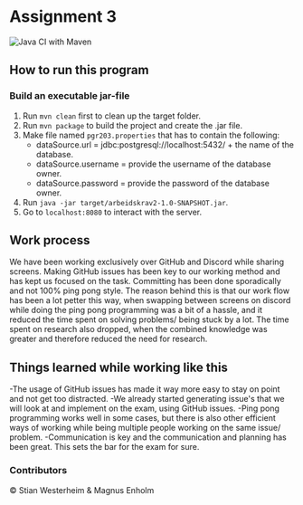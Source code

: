 # Assignment 3

![Java CI with Maven](https://github.com/kristiania/pgr203innevering3-magnuen2k/workflows/Java%20CI%20with%20Maven/badge.svg?branch=master)

## How to run this program
### Build an executable jar-file
1. Run `mvn clean` first to clean up the target folder.
2. Run `mvn package` to build the project and create the .jar file.
3. Make file named `pgr203.properties` that has to contain the following:
    * dataSource.url = jdbc:postgresql://localhost:5432/ + the name of the database.
    * dataSource.username = provide the username of the database owner.
    * dataSource.password = provide the password of the database owner.
3. Run `java -jar target/arbeidskrav2-1.0-SNAPSHOT.jar`.
4. Go to `localhost:8080` to interact with the server.

## Work process
We have been working exclusively over GitHub and Discord while sharing screens.
Making GitHub issues has been key to our working method and has kept us focused on the task.
Committing has been done sporadically and not 100% ping pong style. The reason behind this is that
our work flow has been a lot petter this way, when swapping between screens on discord while doing
the ping pong programming was a bit of a hassle, and it reduced the time spent on solving problems/ being stuck
by a lot. The time spent on research also dropped, when the combined knowledge was greater and therefore reduced
the need for research.

## Things learned while working like this
-The usage of GitHub issues has made it way more easy to stay on point and not get too distracted.
-We already started generating issue's that we will look at and implement on the exam, using GitHub issues.
-Ping pong programming works well in some cases, but there is also other efficient ways of working while being
multiple people working on the same issue/ problem.
-Communication is key and the communication and planning has been great. This sets the bar for the exam for sure.
 
### Contributors 
© Stian Westerheim & Magnus Enholm
